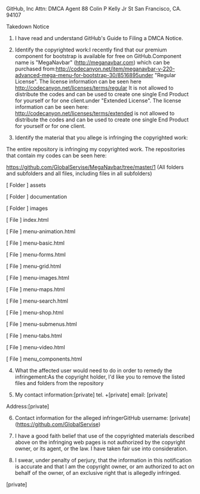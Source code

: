 GitHub, Inc Attn: DMCA Agent 88 Colin P Kelly Jr St San Francisco, CA. 94107  
  
Takedown Notice  
  
1. I have read and understand GitHub's Guide to Filing a DMCA Notice.  
  
2. Identify the copyrighted work:I recently find that our premium component for bootstrap is available for free on GitHub.Component name is "MegaNavbar" (http://meganavbar.com) which can be purchased from:http://codecanyon.net/item/meganavbar-v-220-advanced-mega-menu-for-bootstrap-30/8516895under "Regular License". The license information can be seen here http://codecanyon.net/licenses/terms/regular It is not allowed to distribute the codes and can be used to create one single End Product for yourself or for one client.under "Extended License". The license information can be seen here: http://codecanyon.net/licenses/terms/extended is not allowed to distribute the codes and can be used to create one single End Product for yourself or for one client.  
  
3. Identify the material that you allege is infringing the copyrighted work:  
  
The entire repository is infringing my copyrighted work. The repositories that contain my codes can be seen here:  
  
https://github.com/GlobalServise/MegaNavbar/tree/master/1 (All folders and subfolders and all files, including files in all subfolders)  
  
   
  
[ Folder ] assets  
  
[ Folder ] documentation  
  
[ Folder ] images  
  
[ File ] index.html  
  
[ File ] menu-animation.html  
  
[ File ] menu-basic.html  
  
[ File ] menu-forms.html  
  
[ File ] menu-grid.html  
  
[ File ] menu-images.html  
  
[ File ] menu-maps.html  
  
[ File ] menu-search.html  
  
[ File ] menu-shop.html  
  
[ File ] menu-submenus.html  
  
[ File ] menu-tabs.html  
  
[ File ] menu-video.html  
  
[ File ] menu_components.html  
  
4. What the affected user would need to do in order to remedy the infringement:As the copyright holder, I'd like you to remove the listed files and folders from the repository  
  
5. My contact information:[private] tel. +[private] email: [private]
  
Address:[private]
  
6. Contact information for the alleged infringerGitHub username: [private] (https://github.com/GlobalServise)  
  
7.  I have a good faith belief that use of the copyrighted materials described above on the infringing web pages is not authorized by the copyright owner, or its agent, or the law. I have taken fair use into consideration.  
  
8. I swear, under penalty of perjury, that the information in this notification is accurate and that I am the copyright owner, or am authorized to act on behalf of the owner, of an exclusive right that is allegedly infringed.  
  
[private] 
  
